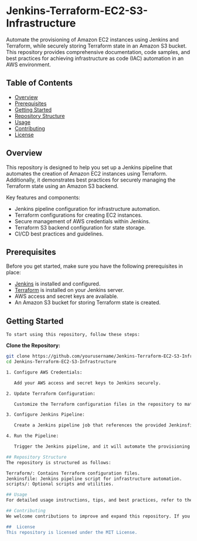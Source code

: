 # Jenkins-Terraform-EC2-S3-Infrastructure

Automate the provisioning of Amazon EC2 instances using Jenkins and Terraform, while securely storing Terraform state in an Amazon S3 bucket. This repository provides comprehensive documentation, code samples, and best practices for achieving infrastructure as code (IAC) automation in an AWS environment.

## Table of Contents

- [Overview](#overview)
- [Prerequisites](#prerequisites)
- [Getting Started](#getting-started)
- [Repository Structure](#repository-structure)
- [Usage](#usage)
- [Contributing](#contributing)
- [License](#license)

## Overview

This repository is designed to help you set up a Jenkins pipeline that automates the creation of Amazon EC2 instances using Terraform. Additionally, it demonstrates best practices for securely managing the Terraform state using an Amazon S3 backend.

Key features and components:

- Jenkins pipeline configuration for infrastructure automation.
- Terraform configurations for creating EC2 instances.
- Secure management of AWS credentials within Jenkins.
- Terraform S3 backend configuration for state storage.
- CI/CD best practices and guidelines.

## Prerequisites

Before you get started, make sure you have the following prerequisites in place:

- [Jenkins](https://jenkins.io/) is installed and configured.
- [Terraform](https://www.terraform.io/) is installed on your Jenkins server.
- AWS access and secret keys are available.
- An Amazon S3 bucket for storing Terraform state is created.

## Getting Started

    To start using this repository, follow these steps:

   **Clone the Repository:**

   ```bash
   git clone https://github.com/yourusername/Jenkins-Terraform-EC2-S3-Infrastructure.git
   cd Jenkins-Terraform-EC2-S3-Infrastructure

   1. Configure AWS Credentials:

      Add your AWS access and secret keys to Jenkins securely.

   2. Update Terraform Configuration:

      Customize the Terraform configuration files in the repository to match your specific infrastructure requirements.

   3. Configure Jenkins Pipeline:

      Create a Jenkins pipeline job that references the provided Jenkinsfile.

   4. Run the Pipeline:

      Trigger the Jenkins pipeline, and it will automate the provisioning of EC2 instances and store the Terraform state in S3.

## Repository Structure
The repository is structured as follows:

Terraform/: Contains Terraform configuration files.
Jenkinsfile: Jenkins pipeline script for infrastructure automation.
scripts/: Optional scripts and utilities.

## Usage
For detailed usage instructions, tips, and best practices, refer to the documentation within the repository.

## Contributing
We welcome contributions to improve and expand this repository. If you'd like to contribute, please follow our Contributing Guidelines.

##  License
This repository is licensed under the MIT License.
